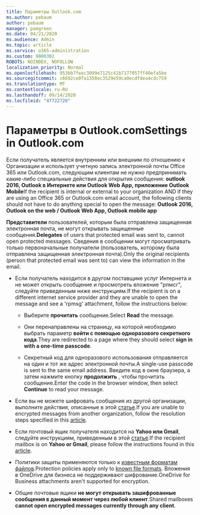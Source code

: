 ```yaml
---
title: Параметры Outlook.com
ms.author: pebaum
author: pebaum
manager: pamgreen
ms.date: 04/21/2020
ms.audience: Admin
ms.topic: article
ms.service: o365-administration
ms.custom: 9000302
ROBOTS: NOINDEX, NOFOLLOW
localization_priority: Normal
ms.openlocfilehash: 953bb7feec3099e7125c41b7177057ff40efa5be
ms.sourcegitcommit: c6692ce0fa1358ec3529e59ca0ecdfdea4cdc759
ms.translationtype: MT
ms.contentlocale: ru-RU
ms.lasthandoff: 09/14/2020
ms.locfileid: "47722720"
---
```

# <a name="settings-in-outlookcom"></a><span data-ttu-id="af796-102">Параметры в Outlook.com</span><span class="sxs-lookup"><span data-stu-id="af796-102">Settings in Outlook.com</span></span>

<span data-ttu-id="af796-103">Если получатель является внутренним или внешним по отношению к Организации и использует учетную запись электронной почты Office 365 или Outlook.com, следующим клиентам не нужно предпринимать какие-либо специальные действия для открытия сообщения: **outlook 2016, Outlook в Интернете или Outlook Web App, приложение Outlook Mobile**</span><span class="sxs-lookup"><span data-stu-id="af796-103">If the recipient is internal or external to your organization AND if they are using an Office 365 or Outlook.com email account, the following clients should not have to do anything special to open the message: **Outlook 2016, Outlook on the web / Outlook Web App, Outlook mobile app**</span></span>

<span data-ttu-id="af796-104">**Представители** пользователей, которым была отправлена защищенная электронная почта, не могут открывать защищенные сообщения.</span><span class="sxs-lookup"><span data-stu-id="af796-104">**Delegates** of users that protected email was sent to, cannot open protected messages.</span></span> <span data-ttu-id="af796-105">Сведения в сообщении могут просматривать только первоначальные получатели (пользователь, которому была отправлена защищенная электронная почта).</span><span class="sxs-lookup"><span data-stu-id="af796-105">Only the original recipients (person that protected email was sent to) can view the information in the email.</span></span>

- <span data-ttu-id="af796-106">Если получатель находится в другом поставщике услуг Интернета и &nbsp; не может открыть сообщение и просмотреть вложение "рпмсг", следуйте приведенным ниже инструкциям.</span><span class="sxs-lookup"><span data-stu-id="af796-106">If the recipient is on a different internet service provider and they are&nbsp;unable to open the message and see a 'rpmsg' attachment, follow the instructions below:</span></span>
    
    - <span data-ttu-id="af796-107">Выберите **прочитать** сообщение.</span><span class="sxs-lookup"><span data-stu-id="af796-107">Select **Read** the message.</span></span>
    
    - <span data-ttu-id="af796-108">Они перенаправлены на страницу, на которой необходимо выбрать параметр **войти с помощью одноразового секретного кода**.</span><span class="sxs-lookup"><span data-stu-id="af796-108">They are redirected to a page where they should select **sign in with a one-time passcode**.</span></span>
    
    - <span data-ttu-id="af796-109">Секретный код для одноразового использования отправляется на один и тот же адрес электронной почты.</span><span class="sxs-lookup"><span data-stu-id="af796-109">A single-use passcode is sent to the same email address.</span></span> <span data-ttu-id="af796-110">Введите код в окне браузера, а затем нажмите кнопку **продолжить** , чтобы прочитать сообщение.</span><span class="sxs-lookup"><span data-stu-id="af796-110">Enter the code in the browser window, then select **Continue** to read your message.</span></span>

- <span data-ttu-id="af796-111">Если вы не можете шифровать сообщения из другой организации, выполните действия, описанные в этой [статье](https://support.office.com/article/known-issues-opening-irm-protected-emails-sent-from-users-in-other-office-365-organizations-0dec0593-a05d-4aa2-8445-9311ebab3164).</span><span class="sxs-lookup"><span data-stu-id="af796-111">If you are unable to encrypted messages from another organization, follow the resolution steps specified in this [article](https://support.office.com/article/known-issues-opening-irm-protected-emails-sent-from-users-in-other-office-365-organizations-0dec0593-a05d-4aa2-8445-9311ebab3164).</span></span>

- <span data-ttu-id="af796-112">Если почтовый ящик получателя находится на **Yahoo или Gmail**, следуйте инструкциям, приведенным </span> в этой [статье](https://support.office.com/article/how-do-i-open-a-protected-message-1157a286-8ecc-4b1e-ac43-2a608fbf3098).</span><span class="sxs-lookup"><span data-stu-id="af796-112">If the recipient mailbox is on **Yahoo or Gmail**, please follow the instructions</span> found in this [article](https://support.office.com/article/how-do-i-open-a-protected-message-1157a286-8ecc-4b1e-ac43-2a608fbf3098).</span></span>

- <span data-ttu-id="af796-113">Политики защиты применяются только к [известным форматам файлов](https://docs.microsoft.com/azure/information-protection/rms-client/client-admin-guide-file-types).</span><span class="sxs-lookup"><span data-stu-id="af796-113">Protection policies apply only to [known file formats](https://docs.microsoft.com/azure/information-protection/rms-client/client-admin-guide-file-types).</span></span> <span data-ttu-id="af796-114">Вложения в OneDrive для бизнеса не поддерживают шифрование.</span><span class="sxs-lookup"><span data-stu-id="af796-114">OneDrive for Business attachments aren't supported for encryption.</span></span>

- <span data-ttu-id="af796-115">Общие почтовые ящики **не могут открывать зашифрованные сообщения в данный момент через любой клиент**.</span><span class="sxs-lookup"><span data-stu-id="af796-115">Shared mailboxes **cannot open encrypted messages currently through any client**.</span></span> 

